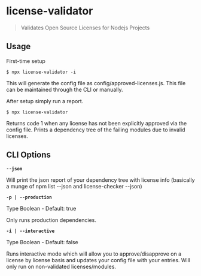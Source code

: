 # license-validator
> Validates Open Source Licenses for Nodejs Projects

## Usage

First-time setup

```
$ npx license-validator -i
```

This will generate the config file as config/approved-licenses.js. This file can be maintained through the CLI or manually.

After setup simply run a report.

```
$ npx license-validator
```

Returns code 1 when any license has not been explicitly approved via the config file. Prints a dependency tree of the failing modules due to invalid licenses.

## CLI Options

**`--json`**

Will print the json report of your dependency tree with license info (basically a munge of npm list --json and license-checker --json)

**`-p | --production`**

Type Boolean - Default: true

Only runs production dependencies.

**`-i | --interactive`**

Type Boolean - Default: false

Runs interactive mode which will allow you to approve/disapprove on a license by license basis and updates your config file with your entries. Will only run on non-validated licenses/modules.
